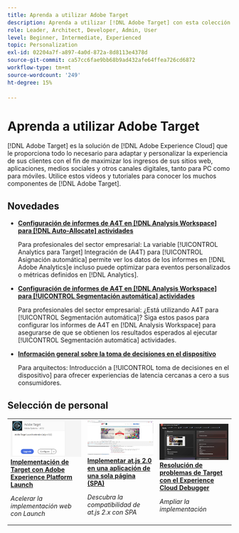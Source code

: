 ```yaml
---
title: Aprenda a utilizar Adobe Target
description: Aprenda a utilizar [!DNL Adobe Target] con esta colección de tutoriales y vídeos que abarcan todos sus componentes.
role: Leader, Architect, Developer, Admin, User
level: Beginner, Intermediate, Experienced
topic: Personalization
exl-id: 02204a7f-a897-4a0d-872a-8d8113e4378d
source-git-commit: ca57cc6fae9bb68b9ad432afe64ffea726cd6872
workflow-type: tm+mt
source-wordcount: '249'
ht-degree: 15%

---
```


# Aprenda a utilizar Adobe Target

[!DNL Adobe Target] es la solución de [!DNL Adobe Experience Cloud] que le proporciona todo lo necesario para adaptar y personalizar la experiencia de sus clientes con el fin de maximizar los ingresos de sus sitios web, aplicaciones, medios sociales y otros canales digitales, tanto para PC como para móviles. Utilice estos vídeos y tutoriales para conocer los muchos componentes de [!DNL Adobe Target].

<div id="whats-new-section">

## Novedades

* **[Configuración de informes de A4T en [!DNL Analysis Workspace] para [!DNL Auto-Allocate] actividades](integrations/set-up-a4t-reports-in-analysis-workspace-for-auto-allocate-activities.md)**

   Para profesionales del sector empresarial: La variable [!UICONTROL Analytics para Target] Integración de (A4T) para [!UICONTROL Asignación automática] permite ver los datos de los informes en [!DNL Adobe Analytics]e incluso puede optimizar para eventos personalizados o métricas definidos en [!DNL Analytics].

* **[Configuración de informes de A4T en [!DNL Analysis Workspace] para [!UICONTROL Segmentación automática] actividades](integrations/set-up-a4t-reports-in-analysis-workspace-for-auto-target-activities.md)**

   Para profesionales del sector empresarial: ¿Está utilizando A4T para [!UICONTROL Segmentación automática]? Siga estos pasos para configurar los informes de A4T en [!DNL Analysis Workspace] para asegurarse de que se obtienen los resultados esperados al ejecutar [!UICONTROL Segmentación automática] actividades.

* **[Información general sobre la toma de decisiones en el dispositivo](implementation/on-device-decisioning-overview.md)**

   Para arquitectos: Introducción a [!UICONTROL toma de decisiones en el dispositivo] para ofrecer experiencias de latencia cercanas a cero a sus consumidores.

<!-- * **[Use the Recommendations API (Tutorial)](recommendations-api-tutorial/recs-api-overview.md)**
    *For developers: Get hands-on practice using the [!DNL Recommendations] APIs to configure and manage [!DNL Recommendations] catalogs and custom criteria, and more.*-->

<!--* **[Implement Adobe Target with Adobe Mobile Services SDK v4 for Android (Tutorial)](mobile-v4/overview.md)**
    *For developers who are already using Adobe Mobile Services SDK v4: learn how to start personalizing app experiences with Adobe Target. These steps are provided as legacy user support.*<!-- Concepts learned here are also applicable to Adobe Experience Platform Mobile SDK (v5).-->

<!--* **[Use Recommendations Offers (Video)](recommendations/use-recommendations-offers.md)**
    *For all Target Users: Learn how to use product recommendations in A/B and Experience Targeting Activities.*-->

<!--
* **[Create a Recommendations Activity (Video)](recommendations/create-a-recommendations-activity.md)**
    <br>
    *Recommend products to your customers at scale with this Premium feature.* -->

</div>

<div id="recs-overview-body-1"></div>
<div id="recs-overview-body-2"></div>
<div id="recs-overview-body-3"></div>
<div id="recs-overview-body-4"></div>
<div id="recs-overview-body-5"></div>
<div id="recs-overview-body-6"></div>

<div id="staff-picks-section">

## Selección de personal

<table>
<tr>
  <td>
    <a href="https://experienceleague.adobe.com/docs/launch-learn/implementing-in-websites-with-launch/implement-solutions/target.html?lang=en">
      <img alt="Implementación de Target con Adobe Experience Platform Launch" src="assets/launch_referencearchitectureguides.png" />
    </a>
    <div>
      <a href="https://experienceleague.adobe.com/docs/launch-learn/implementing-in-websites-with-launch/implement-solutions/target.html?lang=en">
    <strong>Implementación de Target con Adobe Experience Platform Launch</strong>
    </a>
    </div>
    <p>
    <em>Acelerar la implementación web con Launch</em>
    <p>
  </td>
  <td>
    <a href="implementation/implement-atjs-20-in-a-single-page-application.md">
      <img alt="Implementar at.js 2.0 en una aplicación de una sola página (SPA)" src="assets/implementing_adobetargetsatjs20inasinglepageapplicationspa.png" />
    </a>
    <div>
      <a href="implementation/implement-atjs-20-in-a-single-page-application.md">
    <strong>Implementar at.js 2.0 en una aplicación de una sola página (SPA)</strong>
    </a>
    </div>
    <p>
    <em>Descubra la compatibilidad de at.js 2.x con SPA</em>
    <p>
  </td>
  <td>
    <a href="troubleshooting/troubleshoot-with-the-experience-cloud-debugger.md">
      <img alt="Resolución de problemas de Target con el Experience Cloud Debugger" src="assets/using_the_experienceclouddebuggerwithadobetarget.png" />
    </a>
    <div>
      <a href="troubleshooting/troubleshoot-with-the-experience-cloud-debugger.md">
    <strong>Resolución de problemas de Target con el Experience Cloud Debugger</strong>
    </a>
    </div>
    <p>
    <em>Ampliar la implementación</em>
    <p>
  </td>
</tr>
</table>
</div>
